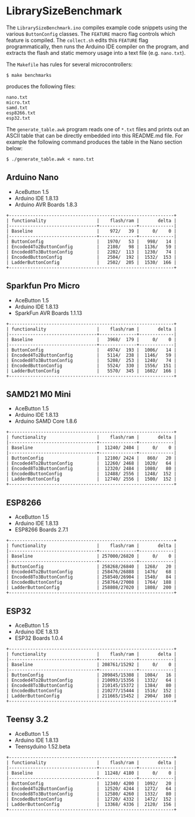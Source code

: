 # LibrarySizeBenchmark

The `LibrarySizeBenchmark.ino` compiles example code snippets using the various
`ButtonConfig` classes. The `FEATURE` macro flag controls which feature is
compiled. The `collect.sh` edits this `FEATURE` flag programmatically, then runs
the Arduino IDE compiler on the program, and extracts the flash and static
memory usage into a text file (e.g. `nano.txt`).

The `Makefile` has rules for several microcontrollers:

```
$ make benchmarks
```
produces the following files:

```
nano.txt
micro.txt
samd.txt
esp8266.txt
esp32.txt
```

The `generate_table.awk` program reads one of `*.txt` files and prints out an
ASCII table that can be directly embedded into this README.md file. For example
the following command produces the table in the Nano section below:

```
$ ./generate_table.awk < nano.txt
```

## Arduino Nano

* AceButton 1.5
* Arduino IDE 1.8.13
* Arduino AVR Boards 1.8.3

```
+--------------------------------------------------------------+
| functionality                   |    flash/ram |       delta |
|---------------------------------+--------------+-------------|
| Baseline                        |    972/   39 |     0/    0 |
|---------------------------------+--------------+-------------|
| ButtonConfig                    |   1970/   53 |   998/   14 |
| Encoded4To2ButtonConfig         |   2108/   98 |  1136/   59 |
| Encoded8To3ButtonConfig         |   2202/  113 |  1230/   74 |
| EncodedButtonConfig             |   2504/  192 |  1532/  153 |
| LadderButtonConfig              |   2502/  205 |  1530/  166 |
+--------------------------------------------------------------+
```

## Sparkfun Pro Micro

* AceButton 1.5
* Arduino IDE 1.8.13
* SparkFun AVR Boards 1.1.13

```
+--------------------------------------------------------------+
| functionality                   |    flash/ram |       delta |
|---------------------------------+--------------+-------------|
| Baseline                        |   3968/  179 |     0/    0 |
|---------------------------------+--------------+-------------|
| ButtonConfig                    |   4974/  193 |  1006/   14 |
| Encoded4To2ButtonConfig         |   5114/  238 |  1146/   59 |
| Encoded8To3ButtonConfig         |   5208/  253 |  1240/   74 |
| EncodedButtonConfig             |   5524/  330 |  1556/  151 |
| LadderButtonConfig              |   5570/  345 |  1602/  166 |
+--------------------------------------------------------------+
```

## SAMD21 M0 Mini

* AceButton 1.5
* Arduino IDE 1.8.13
* Arduino SAMD Core 1.8.6

```
+--------------------------------------------------------------+
| functionality                   |    flash/ram |       delta |
|---------------------------------+--------------+-------------|
| Baseline                        |  11240/ 2404 |     0/    0 |
|---------------------------------+--------------+-------------|
| ButtonConfig                    |  12100/ 2424 |   860/   20 |
| Encoded4To2ButtonConfig         |  12260/ 2468 |  1020/   64 |
| Encoded8To3ButtonConfig         |  12320/ 2484 |  1080/   80 |
| EncodedButtonConfig             |  12488/ 2556 |  1248/  152 |
| LadderButtonConfig              |  12740/ 2556 |  1500/  152 |
+--------------------------------------------------------------+
```

## ESP8266

* AceButton 1.5
* Arduino IDE 1.8.13
* ESP8266 Boards 2.7.1

```
+--------------------------------------------------------------+
| functionality                   |    flash/ram |       delta |
|---------------------------------+--------------+-------------|
| Baseline                        | 257000/26820 |     0/    0 |
|---------------------------------+--------------+-------------|
| ButtonConfig                    | 258268/26840 |  1268/   20 |
| Encoded4To2ButtonConfig         | 258476/26888 |  1476/   68 |
| Encoded8To3ButtonConfig         | 258540/26904 |  1540/   84 |
| EncodedButtonConfig             | 258764/27008 |  1764/  188 |
| LadderButtonConfig              | 258808/27020 |  1808/  200 |
+--------------------------------------------------------------+
```

## ESP32

* AceButton 1.5
* Arduino IDE 1.8.13
* ESP32 Boards 1.0.4

```
+--------------------------------------------------------------+
| functionality                   |    flash/ram |       delta |
|---------------------------------+--------------+-------------|
| Baseline                        | 208761/15292 |     0/    0 |
|---------------------------------+--------------+-------------|
| ButtonConfig                    | 209845/15308 |  1084/   16 |
| Encoded4To2ButtonConfig         | 210093/15356 |  1332/   64 |
| Encoded8To3ButtonConfig         | 210145/15372 |  1384/   80 |
| EncodedButtonConfig             | 210277/15444 |  1516/  152 |
| LadderButtonConfig              | 211665/15452 |  2904/  160 |
+--------------------------------------------------------------+
```

## Teensy 3.2

* AceButton 1.5
* Arduino IDE 1.8.13
* Teensyduino 1.52.beta

```
+--------------------------------------------------------------+
| functionality                   |    flash/ram |       delta |
|---------------------------------+--------------+-------------|
| Baseline                        |  11248/ 4180 |     0/    0 |
|---------------------------------+--------------+-------------|
| ButtonConfig                    |  12340/ 4200 |  1092/   20 |
| Encoded4To2ButtonConfig         |  12520/ 4244 |  1272/   64 |
| Encoded8To3ButtonConfig         |  12580/ 4260 |  1332/   80 |
| EncodedButtonConfig             |  12720/ 4332 |  1472/  152 |
| LadderButtonConfig              |  13368/ 4336 |  2120/  156 |
+--------------------------------------------------------------+
```
